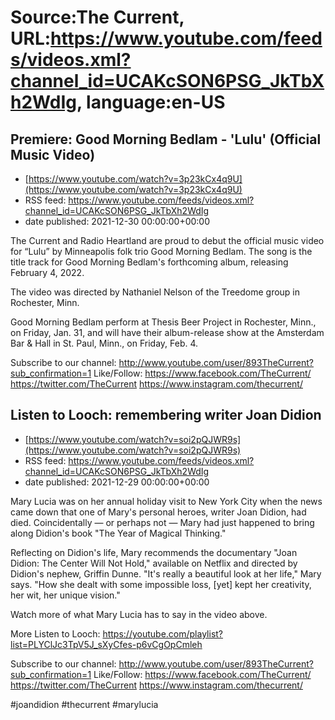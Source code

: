 # Source:The Current, URL:https://www.youtube.com/feeds/videos.xml?channel_id=UCAKcSON6PSG_JkTbXh2WdIg, language:en-US

## Premiere: Good Morning Bedlam - 'Lulu' (Official Music Video)
 - [https://www.youtube.com/watch?v=3p23kCx4q9U](https://www.youtube.com/watch?v=3p23kCx4q9U)
 - RSS feed: https://www.youtube.com/feeds/videos.xml?channel_id=UCAKcSON6PSG_JkTbXh2WdIg
 - date published: 2021-12-30 00:00:00+00:00

The Current and Radio Heartland are proud to debut the official music video for “Lulu” by Minneapolis folk trio Good Morning Bedlam. The song is the title track for Good Morning Bedlam's forthcoming album, releasing February 4, 2022.

The video was directed by Nathaniel Nelson of the Treedome group in Rochester, Minn. 

Good Morning Bedlam perform at Thesis Beer Project in Rochester, Minn., on Friday, Jan. 31, and will have their album-release show at the Amsterdam Bar & Hall in St. Paul, Minn., on Friday, Feb. 4.

Subscribe to our channel:
http://www.youtube.com/user/893TheCurrent?sub_confirmation=1
Like/Follow:
https://www.facebook.com/TheCurrent/
https://twitter.com/TheCurrent
https://www.instagram.com/thecurrent/

## Listen to Looch: remembering writer Joan Didion
 - [https://www.youtube.com/watch?v=soi2pQJWR9s](https://www.youtube.com/watch?v=soi2pQJWR9s)
 - RSS feed: https://www.youtube.com/feeds/videos.xml?channel_id=UCAKcSON6PSG_JkTbXh2WdIg
 - date published: 2021-12-29 00:00:00+00:00

Mary Lucia was on her annual holiday visit to New York City when the news came down that one of Mary's personal heroes, writer Joan Didion, had died. Coincidentally — or perhaps not — Mary had just happened to bring along Didion's book "The Year of Magical Thinking."

Reflecting on Didion's life, Mary recommends the documentary "Joan Didion: The Center Will Not Hold," available on Netflix and directed by Didion's nephew, Griffin Dunne. "It's really a beautiful look at her life," Mary says. "How she dealt with some impossible loss, [yet] kept her creativity, her wit, her unique vision."

Watch more of what Mary Lucia has to say in the video above. 

More Listen to Looch:
https://youtube.com/playlist?list=PLYClJc3TpV5J_sXyCfes-p6vCgOpCmleh

Subscribe to our channel:
http://www.youtube.com/user/893TheCurrent?sub_confirmation=1
Like/Follow:
https://www.facebook.com/TheCurrent/
https://twitter.com/TheCurrent
https://www.instagram.com/thecurrent/

#joandidion #thecurrent #marylucia


